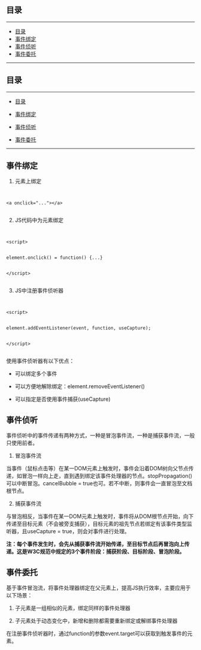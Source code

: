## 目录
---
- [目录](#目录)
- [事件绑定](#事件绑定)
- [事件侦听](#事件侦听)
- [事件委托](#事件委托)
---

## 目录
---- [目录](#目录)- [事件绑定](#事件绑定)- [事件侦听](#事件侦听)- [事件委托](#事件委托)---## 事件绑定
1. 元素上绑定```<a onclick="..."></a>```2. JS代码中为元素绑定```<script>element.onclick() = function() {...}</script>```3. JS中注册事件侦听器```<script>element.addEventListener(event, function, useCapture);</script>```使用事件侦听器有以下优点：- 可以绑定多个事件- 可以方便地解除绑定：element.removeEventListener()- 可以指定是否使用事件捕获(useCapture)## 事件侦听
事件侦听中的事件传递有两种方式，一种是冒泡事件流，一种是捕获事件流，一般只使用前者。1. 冒泡事件流当事件（鼠标点击等）在某一DOM元素上触发时，事件会沿着DOM树向父节点传递，如冒泡一样向上走，直到遇到绑定该事件处理器的节点。stopPropagation()可以中断冒泡。cancelBubble = true也可。若不中断，则事件会一直冒泡至文档根节点。2. 捕获事件流与冒泡相反，当事件在某一DOM元素上触发时，事件将从DOM根节点开始，向下传递至目标元素（不会被旁支捕获），目标元素的祖先节点若绑定有该事件类型监听器，且useCapture = true，则会对事件进行处理。__注：每个事件发生时，会先从捕获事件流开始传递，至目标节点后再冒泡向上传递。这是W3C规范中规定的3个事件阶段：捕获阶段、目标阶段、冒泡阶段。__## 事件委托
基于事件冒泡流，将事件处理器绑定在父元素上，提高JS执行效率，主要应用于以下场景：1. 子元素是一组相似的元素，绑定同样的事件处理器2. 子元素处于动态变化中，新增和删除都需要重新绑定或解绑事件处理器在注册事件侦听器时，通过function的参数event.target可以获取到触发事件的元素。